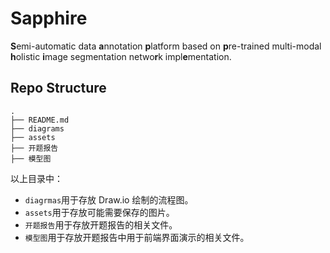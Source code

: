 # Sapphire

**S**emi-automatic data **a**nnotation **p**latform based on **p**re-trained multi-modal **h**olistic **i**mage segmentation netwo**r**k impl**e**mentation.

## Repo Structure

```shell
.
├── README.md
├── diagrams
├── assets
├── 开题报告
├── 模型图
```

以上目录中：

- `diagrmas`用于存放 Draw.io 绘制的流程图。
- `assets`用于存放可能需要保存的图片。
- `开题报告`用于存放开题报告的相关文件。
- `模型图`用于存放开题报告中用于前端界面演示的相关文件。
